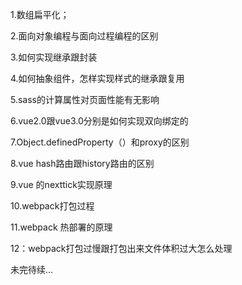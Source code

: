 1.数组扁平化；

2.面向对象编程与面向过程编程的区别

3.如何实现继承跟封装

4.如何抽象组件，怎样实现样式的继承跟复用

5.sass的计算属性对页面性能有无影响

6.vue2.0跟vue3.0分别是如何实现双向绑定的

7.Object.definedProperty（）和proxy的区别

8.vue hash路由跟history路由的区别

9.vue 的nexttick实现原理

10.webpack打包过程

11.webpack 热部署的原理

12：webpack打包过慢跟打包出来文件体积过大怎么处理

未完待续...
